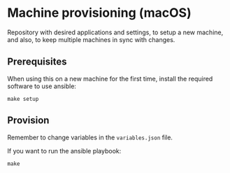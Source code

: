 # Machine provisioning (macOS)

Repository with desired applications and settings, to setup a new machine, and also, to keep multiple machines in sync with changes. 

## Prerequisites

When using this on a new machine for the first time, install the required software to use ansible:

    make setup

## Provision

Remember to change variables in the `variables.json` file.

If you want to run the ansible playbook:

    make
